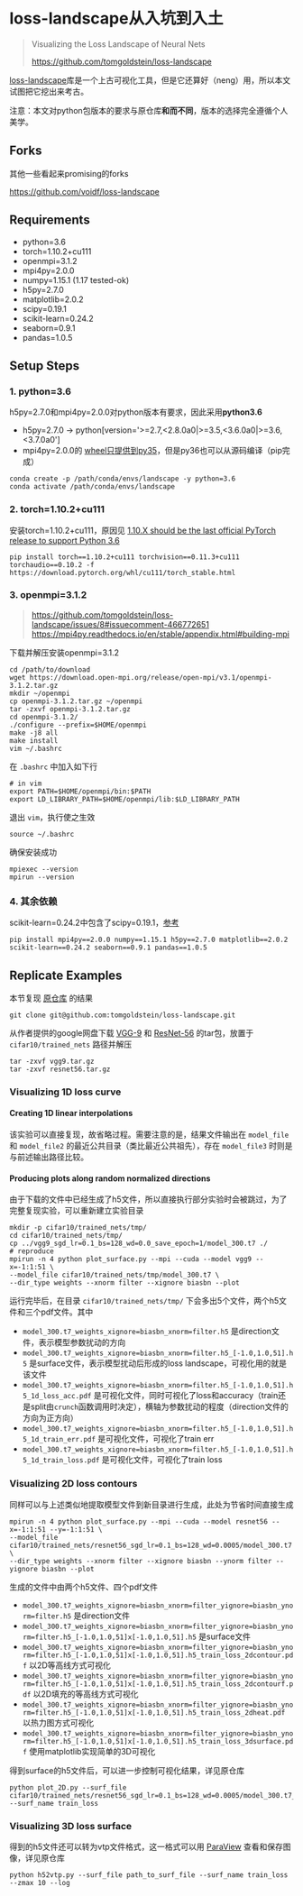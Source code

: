 # loss-landscape从入坑到入土

> Visualizing the Loss Landscape of Neural Nets
> 
> https://github.com/tomgoldstein/loss-landscape

[loss-landscape](https://github.com/tomgoldstein/loss-landscape)库是一个上古可视化工具，但是它还算好（neng）用，所以本文试图把它挖出来考古。

注意：本文对python包版本的要求与原仓库**和而不同**，版本的选择完全遵循个人美学。

## Forks

其他一些看起来promising的forks

https://github.com/voidf/loss-landscape

## Requirements

+ python=3.6
+ torch=1.10.2+cu111
+ openmpi=3.1.2
+ mpi4py=2.0.0
+ numpy=1.15.1 (1.17 tested-ok)
+ h5py=2.7.0
+ matplotlib=2.0.2
+ scipy=0.19.1
+ scikit-learn=0.24.2
+ seaborn=0.9.1
+ pandas=1.0.5

## Setup Steps

### 1. python=3.6

h5py=2.7.0和mpi4py=2.0.0对python版本有要求，因此采用**python3.6**
- h5py=2.7.0 -> python[version='>=2.7,<2.8.0a0|>=3.5,<3.6.0a0|>=3.6,<3.7.0a0']
- mpi4py=2.0.0的 [wheel只提供到py35](https://pypi.org/project/mpi4py/2.0.0/#files)，但是py36也可以从源码编译（pip完成）

```shell
conda create -p /path/conda/envs/landscape -y python=3.6
conda activate /path/conda/envs/landscape
```

### 2. torch=1.10.2+cu111

安装torch=1.10.2+cu111，原因见 [1.10.X should be the last official PyTorch release to support Python 3.6](https://github.com/pytorch/pytorch/issues/66462)

```shell
pip install torch==1.10.2+cu111 torchvision==0.11.3+cu111 torchaudio==0.10.2 -f https://download.pytorch.org/whl/cu111/torch_stable.html
```

### 3. openmpi=3.1.2

> https://github.com/tomgoldstein/loss-landscape/issues/8#issuecomment-466772651
> https://mpi4py.readthedocs.io/en/stable/appendix.html#building-mpi

下载并解压安装openmpi=3.1.2

```shell
cd /path/to/download
wget https://download.open-mpi.org/release/open-mpi/v3.1/openmpi-3.1.2.tar.gz
mkdir ~/openmpi
cp openmpi-3.1.2.tar.gz ~/openmpi
tar -zxvf openmpi-3.1.2.tar.gz
cd openmpi-3.1.2/
./configure --prefix=$HOME/openmpi
make -j8 all
make install
vim ~/.bashrc
```

在 `.bashrc` 中加入如下行

```shell
# in vim
export PATH=$HOME/openmpi/bin:$PATH
export LD_LIBRARY_PATH=$HOME/openmpi/lib:$LD_LIBRARY_PATH
```

退出 `vim`，执行使之生效

```shell
source ~/.bashrc
```

确保安装成功

```shell
mpiexec --version
mpirun --version
```

### 4. 其余依赖

scikit-learn=0.24.2中包含了scipy=0.19.1，[参考](https://pypi.org/project/scikit-learn/0.24.2/)

```shell
pip install mpi4py==2.0.0 numpy==1.15.1 h5py==2.7.0 matplotlib==2.0.2 scikit-learn==0.24.2 seaborn==0.9.1 pandas==1.0.5
```

## Replicate Examples

本节复现 [原仓库](https://github.com/tomgoldstein/loss-landscape) 的结果

```shell
git clone git@github.com:tomgoldstein/loss-landscape.git
```



从作者提供的google网盘下载 [VGG-9](https://drive.google.com/open?id=1jikD79HGbp6mN1qSGojsXOZEM5VAq3tH) 和 [ResNet-56](https://drive.google.com/a/cs.umd.edu/file/d/12oxkvfaKcPyyHiOevVNTBzaQ1zAFlNPX/view?usp=sharing) 的tar包，放置于 `cifar10/trained_nets` 路径并解压

```shell
tar -zxvf vgg9.tar.gz
tar -zxvf resnet56.tar.gz
```

### Visualizing 1D loss curve

#### Creating 1D linear interpolations

该实验可以直接复现，故省略过程。需要注意的是，结果文件输出在 `model_file` 和 `model_file2` 的最近公共目录（类比最近公共祖先），存在 `model_file3` 时则是与前述输出路径比较。

#### Producing plots along random normalized directions

由于下载的文件中已经生成了h5文件，所以直接执行部分实验时会被跳过，为了完整复现实验，可以重新建立实验目录

```shell
mkdir -p cifar10/trained_nets/tmp/
cd cifar10/trained_nets/tmp/
cp ../vgg9_sgd_lr=0.1_bs=128_wd=0.0_save_epoch=1/model_300.t7 ./
# reproduce
mpirun -n 4 python plot_surface.py --mpi --cuda --model vgg9 --x=-1:1:51 \
--model_file cifar10/trained_nets/tmp/model_300.t7 \
--dir_type weights --xnorm filter --xignore biasbn --plot
```

运行完毕后，在目录 `cifar10/trained_nets/tmp/` 下会多出5个文件，两个h5文件和三个pdf文件。其中
+ `model_300.t7_weights_xignore=biasbn_xnorm=filter.h5` 是direction文件，表示模型参数扰动的方向
+ `model_300.t7_weights_xignore=biasbn_xnorm=filter.h5_[-1.0,1.0,51].h5` 是surface文件，表示模型扰动后形成的loss landscape，可视化用的就是该文件
+ `model_300.t7_weights_xignore=biasbn_xnorm=filter.h5_[-1.0,1.0,51].h5_1d_loss_acc.pdf` 是可视化文件，同时可视化了loss和accuracy（train还是split由`crunch`函数调用时决定），横轴为参数扰动的程度（direction文件的方向为正方向）
+ `model_300.t7_weights_xignore=biasbn_xnorm=filter.h5_[-1.0,1.0,51].h5_1d_train_err.pdf` 是可视化文件，可视化了train err
+ `model_300.t7_weights_xignore=biasbn_xnorm=filter.h5_[-1.0,1.0,51].h5_1d_train_loss.pdf` 是可视化文件，可视化了train loss

### Visualizing 2D loss contours

同样可以与上述类似地提取模型文件到新目录进行生成，此处为节省时间直接生成

```shell
mpirun -n 4 python plot_surface.py --mpi --cuda --model resnet56 --x=-1:1:51 --y=-1:1:51 \
--model_file cifar10/trained_nets/resnet56_sgd_lr=0.1_bs=128_wd=0.0005/model_300.t7 \
--dir_type weights --xnorm filter --xignore biasbn --ynorm filter --yignore biasbn --plot
```

生成的文件中由两个h5文件、四个pdf文件
+ `model_300.t7_weights_xignore=biasbn_xnorm=filter_yignore=biasbn_ynorm=filter.h5` 是direction文件
+ `model_300.t7_weights_xignore=biasbn_xnorm=filter_yignore=biasbn_ynorm=filter.h5_[-1.0,1.0,51]x[-1.0,1.0,51].h5` 是surface文件
+ `model_300.t7_weights_xignore=biasbn_xnorm=filter_yignore=biasbn_ynorm=filter.h5_[-1.0,1.0,51]x[-1.0,1.0,51].h5_train_loss_2dcontour.pdf` 以2D等高线方式可视化
+ `model_300.t7_weights_xignore=biasbn_xnorm=filter_yignore=biasbn_ynorm=filter.h5_[-1.0,1.0,51]x[-1.0,1.0,51].h5_train_loss_2dcontourf.pdf` 以2D填充的等高线方式可视化
+ `model_300.t7_weights_xignore=biasbn_xnorm=filter_yignore=biasbn_ynorm=filter.h5_[-1.0,1.0,51]x[-1.0,1.0,51].h5_train_loss_2dheat.pdf` 以热力图方式可视化
+ `model_300.t7_weights_xignore=biasbn_xnorm=filter_yignore=biasbn_ynorm=filter.h5_[-1.0,1.0,51]x[-1.0,1.0,51].h5_train_loss_3dsurface.pdf` 使用matplotlib实现简单的3D可视化

得到surface的h5文件后，可以进一步控制可视化结果，详见原仓库

```shell
python plot_2D.py --surf_file cifar10/trained_nets/resnet56_sgd_lr=0.1_bs=128_wd=0.0005/model_300.t7_weights_xignore=biasbn_xnorm=filter_yignore=biasbn_ynorm=filter.h5_[-1.0,1.0,51]x[-1.0,1.0,51].h5 --surf_name train_loss
```

### Visualizing 3D loss surface

得到的h5文件还可以转为vtp文件格式，这一格式可以用 [ParaView](http://paraview.org/) 查看和保存图像，详见原仓库

```shell
python h52vtp.py --surf_file path_to_surf_file --surf_name train_loss --zmax 10 --log
```
